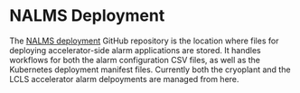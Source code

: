 # NALMS Deployment

The [NALMS deployment](https://github.com/slaclab/nalms-deployment) GitHub repository is the location where files for deploying accelerator-side alarm
applications are stored. It handles workflows for both the alarm configuration CSV files, as well as the Kubernetes 
deployment manifest files. Currently both the cryoplant and the LCLS accelerator alarm delpoyments are managed 
from here.
